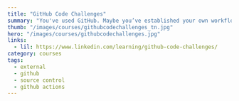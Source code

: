 ```yaml
---
title: "GitHub Code Challenges"
summary: "You've used GitHub. Maybe you’ve established your own workflow. How much do you know about the broader possibilities, though? Test your skills and find new options through this set of challenges."
thumb: "/images/courses/githubcodechallenges_tn.jpg"
hero: "/images/courses/githubcodechallenges.jpg"
links:
  - lil: https://www.linkedin.com/learning/github-code-challenges/
category: courses
tags:
  - external
  - github
  - source control
  - github actions
---
```

